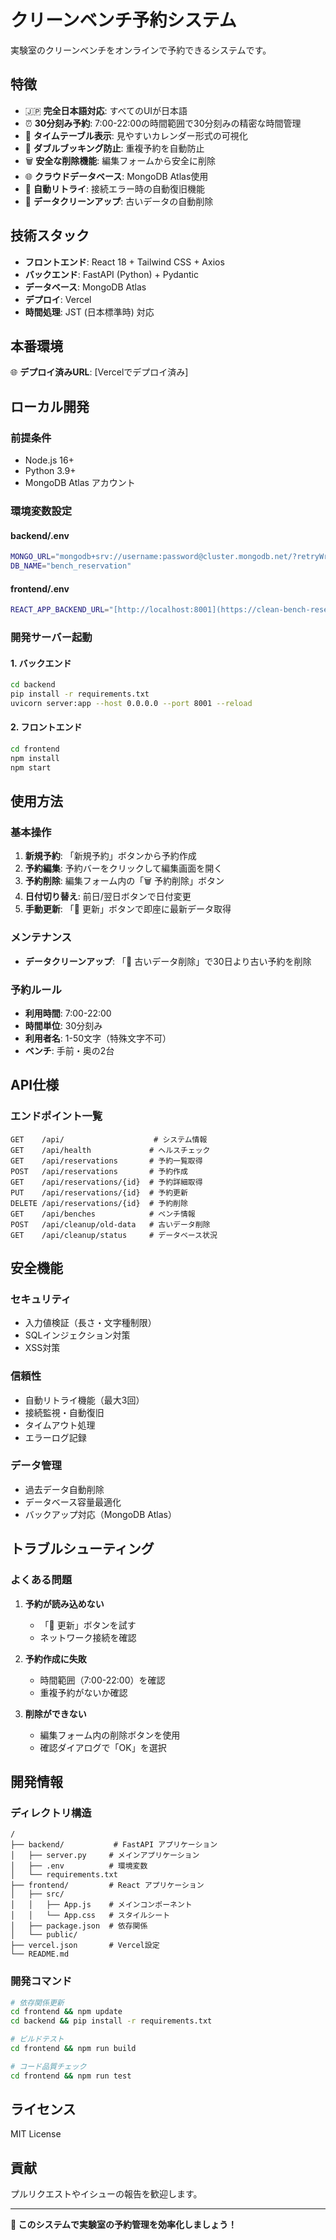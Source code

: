 # クリーンベンチ予約システム

実験室のクリーンベンチをオンラインで予約できるシステムです。

## 特徴

- 🇯🇵 **完全日本語対応**: すべてのUIが日本語
- ⏰ **30分刻み予約**: 7:00-22:00の時間範囲で30分刻みの精密な時間管理
- 📅 **タイムテーブル表示**: 見やすいカレンダー形式の可視化
- 🚫 **ダブルブッキング防止**: 重複予約を自動防止
- 🗑️ **安全な削除機能**: 編集フォームから安全に削除
- 🌐 **クラウドデータベース**: MongoDB Atlas使用
- 🔄 **自動リトライ**: 接続エラー時の自動復旧機能
- 🧹 **データクリーンアップ**: 古いデータの自動削除

## 技術スタック

- **フロントエンド**: React 18 + Tailwind CSS + Axios
- **バックエンド**: FastAPI (Python) + Pydantic
- **データベース**: MongoDB Atlas
- **デプロイ**: Vercel
- **時間処理**: JST (日本標準時) 対応

## 本番環境

🌐 **デプロイ済みURL**: [Vercelでデプロイ済み]

## ローカル開発

### 前提条件

- Node.js 16+ 
- Python 3.9+
- MongoDB Atlas アカウント

### 環境変数設定

#### backend/.env
```bash
MONGO_URL="mongodb+srv://username:password@cluster.mongodb.net/?retryWrites=true&w=majority"
DB_NAME="bench_reservation"
```

#### frontend/.env
```bash
REACT_APP_BACKEND_URL="[http://localhost:8001](https://clean-bench-reservation-2.vercel.app)"
```

### 開発サーバー起動

#### 1. バックエンド
```bash
cd backend
pip install -r requirements.txt
uvicorn server:app --host 0.0.0.0 --port 8001 --reload
```

#### 2. フロントエンド
```bash
cd frontend
npm install
npm start
```

## 使用方法

### 基本操作
1. **新規予約**: 「新規予約」ボタンから予約作成
2. **予約編集**: 予約バーをクリックして編集画面を開く
3. **予約削除**: 編集フォーム内の「🗑️ 予約削除」ボタン
4. **日付切り替え**: 前日/翌日ボタンで日付変更
5. **手動更新**: 「🔄 更新」ボタンで即座に最新データ取得

### メンテナンス
- **データクリーンアップ**: 「🧹 古いデータ削除」で30日より古い予約を削除

### 予約ルール
- **利用時間**: 7:00-22:00
- **時間単位**: 30分刻み
- **利用者名**: 1-50文字（特殊文字不可）
- **ベンチ**: 手前・奥の2台

## API仕様

### エンドポイント一覧

```
GET    /api/                    # システム情報
GET    /api/health             # ヘルスチェック
GET    /api/reservations       # 予約一覧取得
POST   /api/reservations       # 予約作成
GET    /api/reservations/{id}  # 予約詳細取得
PUT    /api/reservations/{id}  # 予約更新
DELETE /api/reservations/{id}  # 予約削除
GET    /api/benches            # ベンチ情報
POST   /api/cleanup/old-data   # 古いデータ削除
GET    /api/cleanup/status     # データベース状況
```

## 安全機能

### セキュリティ
- 入力値検証（長さ・文字種制限）
- SQLインジェクション対策
- XSS対策

### 信頼性
- 自動リトライ機能（最大3回）
- 接続監視・自動復旧
- タイムアウト処理
- エラーログ記録

### データ管理
- 過去データ自動削除
- データベース容量最適化
- バックアップ対応（MongoDB Atlas）

## トラブルシューティング

### よくある問題

1. **予約が読み込めない**
   - 「🔄 更新」ボタンを試す
   - ネットワーク接続を確認

2. **予約作成に失敗**
   - 時間範囲（7:00-22:00）を確認
   - 重複予約がないか確認

3. **削除ができない**
   - 編集フォーム内の削除ボタンを使用
   - 確認ダイアログで「OK」を選択

## 開発情報

### ディレクトリ構造
```
/
├── backend/           # FastAPI アプリケーション
│   ├── server.py     # メインアプリケーション
│   ├── .env          # 環境変数
│   └── requirements.txt
├── frontend/         # React アプリケーション  
│   ├── src/
│   │   ├── App.js    # メインコンポーネント
│   │   └── App.css   # スタイルシート
│   ├── package.json  # 依存関係
│   └── public/
├── vercel.json       # Vercel設定
└── README.md
```

### 開発コマンド
```bash
# 依存関係更新
cd frontend && npm update
cd backend && pip install -r requirements.txt

# ビルドテスト
cd frontend && npm run build

# コード品質チェック
cd frontend && npm run test
```

## ライセンス

MIT License

## 貢献

プルリクエストやイシューの報告を歓迎します。

---

**🎯 このシステムで実験室の予約管理を効率化しましょう！**
